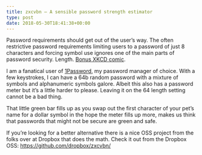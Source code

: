 ```yaml
---
title: zxcvbn – A sensible password strength estimator
type: post
date: 2018-05-30T18:41:38+00:00
---
```

Password requirements should get out of the user&#8217;s way. The often restrictive password requirements limiting users to a password of just 8 characters and forcing symbol use ignores one of the main parts of password security. Length. [Bonus XKCD comic][1].

I am a fanatical user of [1Password][2], my password manager of choice. With a few keystrokes, I can have a 64b random password with a mixture of symbols and alphanumeric symbols galore. Albeit this also has a password meter but it&#8217;s a little harder to please. Leaving it on the 64 length setting cannot be a bad thing.

That little green bar fills up as you swap out the first character of your pet&#8217;s name for a dollar symbol in the hope the meter fills up more, makes us think that passwords that might not be secure are green and safe.

If you&#8217;re looking for a better alternative there is a nice OSS project from the folks over at Dropbox that does the math. Check it out from the Dropbox OSS: https://github.com/dropbox/zxcvbn/

&nbsp;

&nbsp;

 [1]: https://xkcd.com/936/
 [2]: https://1password.com/
